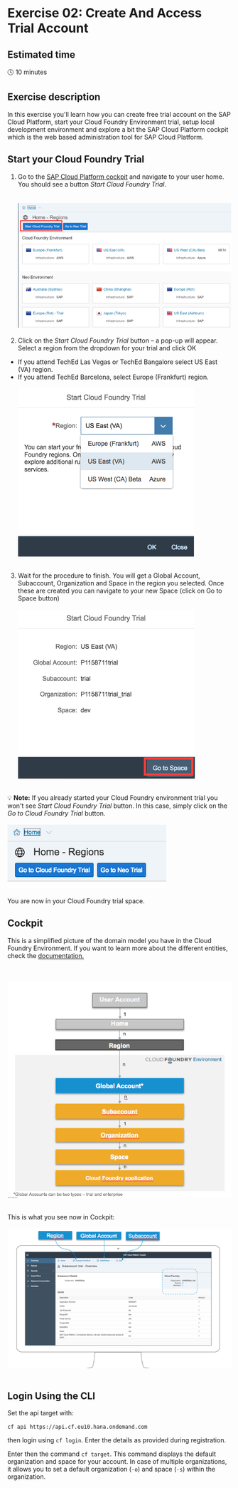 # Exercise 02: Create And Access Trial Account

## Estimated time

:clock4: 10 minutes

## Exercise description

In this exercise you'll learn how you can create free trial account on the SAP Cloud Platform, start your Cloud Foundry Environment trial, setup local development environment and explore a bit the SAP Cloud Platform cockpit which is the web based administration tool for SAP Cloud Platform.

## Start your Cloud Foundry Trial

1. Go to the [SAP Cloud Platform cockpit](https://account.hana.ondemand.com/#/home/welcome) and navigate to your user home. You should see a button *Start Cloud Foundry Trial*.  
<br><br>
![Start Cloud Foundry Trial](/img/start_cf_trial.png?raw=true)
<br><br>
2. Click on the *Start Cloud Foundry Trial* button – a pop-up will appear. Select a region from the dropdown for your trial and click OK
- If you attend TechEd Las Vegas or TechEd Bangalore select US East (VA) region.
- If you attend TechEd Barcelona, select Europe (Frankfurt) region.
<br><br>
![Select Trial Region](/img/select_trial_region.png?raw=true)
<br><br>

3. Wait for the procedure to finish. You will get a Global Account, Subaccount, Organization and Space in the region you selected. Once these are created you can navigate to your new Space (click on Go to Space button)
<br><br>
![Select Trial Region](/img/go_to_space.png?raw=true)
<br><br>


:bulb: **Note:** If you already started your Cloud Foundry environment trial you won't see *Start Cloud Foundry Trial* button. In this case, simply click on the *Go to Cloud Foundry Trial* button.
<br><br>
![GO to trial](/img/go_to_trial_button.png?raw=true)
<br><br>
You are now in your Cloud Foundry trial space.

## Cockpit
This is a simplified picture of the domain model you have in the Cloud Foundry Environment. If you want to learn more about the different entities, check the [documentation.](https://help.sap.com/viewer/65de2977205c403bbc107264b8eccf4b/Cloud/en-US/8ed4a705efa0431b910056c0acdbf377.html)

<br><br>
![Domain Model Overview](/img/domain_model.png?raw=true)
<br><br>

This is what you see now in Cockpit:
<br><br>
![Cockpit Domain Model Overview](/img/cockpit_domain_model.png?raw=true)
<br><br>

## Login Using the CLI
Set the api target with:
```
cf api https://api.cf.eu10.hana.ondemand.com
```
then login using `cf login`. Enter the details as provided during registration.

Enter then the command `cf target`. This command displays the default organization and space for your account. In case of multiple organizations, it allows you to set a default organization (`-o`) and space (`-s`) within the organization.
